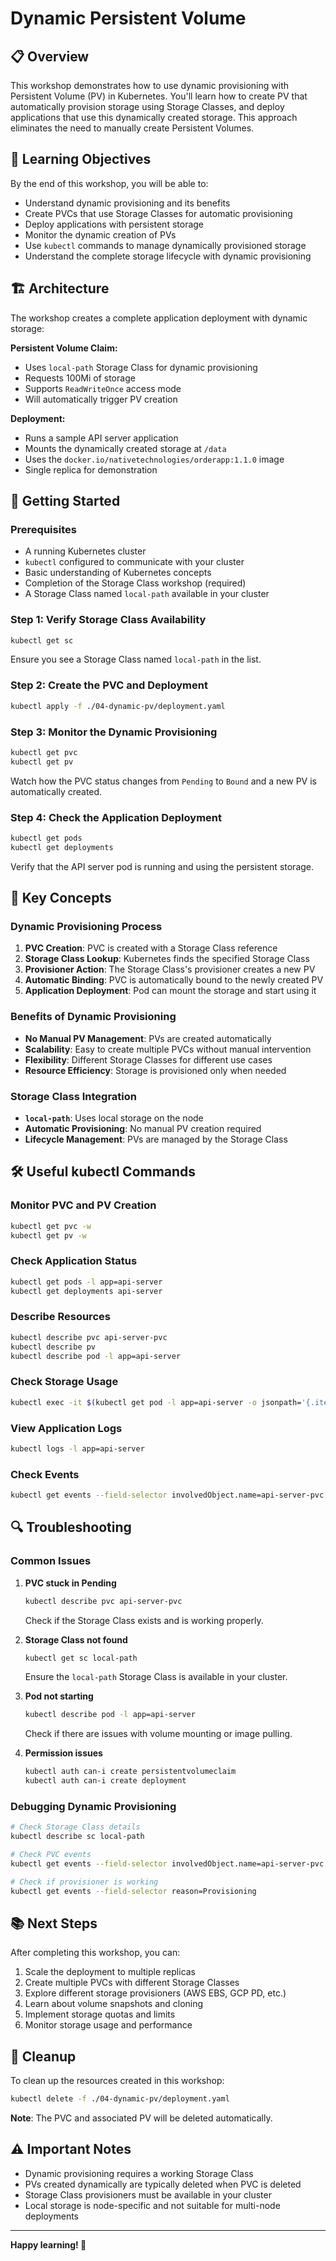 # Dynamic Persistent Volume

## 📋 Overview

This workshop demonstrates how to use dynamic provisioning with Persistent Volume (PV) in Kubernetes. You'll learn how to create PV that automatically provision storage using Storage Classes, and deploy applications that use this dynamically created storage. This approach eliminates the need to manually create Persistent Volumes.

## 🎯 Learning Objectives

By the end of this workshop, you will be able to:

- Understand dynamic provisioning and its benefits
- Create PVCs that use Storage Classes for automatic provisioning
- Deploy applications with persistent storage
- Monitor the dynamic creation of PVs
- Use `kubectl` commands to manage dynamically provisioned storage
- Understand the complete storage lifecycle with dynamic provisioning

## 🏗️ Architecture

The workshop creates a complete application deployment with dynamic storage:

**Persistent Volume Claim:**
- Uses `local-path` Storage Class for dynamic provisioning
- Requests 100Mi of storage
- Supports `ReadWriteOnce` access mode
- Will automatically trigger PV creation

**Deployment:**
- Runs a sample API server application
- Mounts the dynamically created storage at `/data`
- Uses the `docker.io/nativetechnologies/orderapp:1.1.0` image
- Single replica for demonstration

## 🚀 Getting Started

### Prerequisites

- A running Kubernetes cluster
- `kubectl` configured to communicate with your cluster
- Basic understanding of Kubernetes concepts
- Completion of the Storage Class workshop (required)
- A Storage Class named `local-path` available in your cluster

### Step 1: Verify Storage Class Availability

```bash
kubectl get sc
```

Ensure you see a Storage Class named `local-path` in the list.

### Step 2: Create the PVC and Deployment

```bash
kubectl apply -f ./04-dynamic-pv/deployment.yaml
```

### Step 3: Monitor the Dynamic Provisioning

```bash
kubectl get pvc
kubectl get pv
```

Watch how the PVC status changes from `Pending` to `Bound` and a new PV is automatically created.

### Step 4: Check the Application Deployment

```bash
kubectl get pods
kubectl get deployments
```

Verify that the API server pod is running and using the persistent storage.

## 🔧 Key Concepts

### Dynamic Provisioning Process

1. **PVC Creation**: PVC is created with a Storage Class reference
2. **Storage Class Lookup**: Kubernetes finds the specified Storage Class
3. **Provisioner Action**: The Storage Class's provisioner creates a new PV
4. **Automatic Binding**: PVC is automatically bound to the newly created PV
5. **Application Deployment**: Pod can mount the storage and start using it

### Benefits of Dynamic Provisioning

- **No Manual PV Management**: PVs are created automatically
- **Scalability**: Easy to create multiple PVCs without manual intervention
- **Flexibility**: Different Storage Classes for different use cases
- **Resource Efficiency**: Storage is provisioned only when needed

### Storage Class Integration

- **`local-path`**: Uses local storage on the node
- **Automatic Provisioning**: No manual PV creation required
- **Lifecycle Management**: PVs are managed by the Storage Class

## 🛠️ Useful kubectl Commands

### Monitor PVC and PV Creation
```bash
kubectl get pvc -w
kubectl get pv -w
```

### Check Application Status
```bash
kubectl get pods -l app=api-server
kubectl get deployments api-server
```

### Describe Resources
```bash
kubectl describe pvc api-server-pvc
kubectl describe pv
kubectl describe pod -l app=api-server
```

### Check Storage Usage
```bash
kubectl exec -it $(kubectl get pod -l app=api-server -o jsonpath='{.items[0].metadata.name}') -- df -h /data
```

### View Application Logs
```bash
kubectl logs -l app=api-server
```

### Check Events
```bash
kubectl get events --field-selector involvedObject.name=api-server-pvc
```

## 🔍 Troubleshooting

### Common Issues

1. **PVC stuck in Pending**
   ```bash
   kubectl describe pvc api-server-pvc
   ```
   Check if the Storage Class exists and is working properly.

2. **Storage Class not found**
   ```bash
   kubectl get sc local-path
   ```
   Ensure the `local-path` Storage Class is available in your cluster.

3. **Pod not starting**
   ```bash
   kubectl describe pod -l app=api-server
   ```
   Check if there are issues with volume mounting or image pulling.

4. **Permission issues**
   ```bash
   kubectl auth can-i create persistentvolumeclaim
   kubectl auth can-i create deployment
   ```

### Debugging Dynamic Provisioning

```bash
# Check Storage Class details
kubectl describe sc local-path

# Check PVC events
kubectl get events --field-selector involvedObject.name=api-server-pvc --sort-by='.lastTimestamp'

# Check if provisioner is working
kubectl get events --field-selector reason=Provisioning
```

## 📚 Next Steps

After completing this workshop, you can:

1. Scale the deployment to multiple replicas
2. Create multiple PVCs with different Storage Classes
3. Explore different storage provisioners (AWS EBS, GCP PD, etc.)
4. Learn about volume snapshots and cloning
5. Implement storage quotas and limits
6. Monitor storage usage and performance

## 🧹 Cleanup

To clean up the resources created in this workshop:

```bash
kubectl delete -f ./04-dynamic-pv/deployment.yaml
```

**Note**: The PVC and associated PV will be deleted automatically.

## ⚠️ Important Notes

- Dynamic provisioning requires a working Storage Class
- PVs created dynamically are typically deleted when PVC is deleted
- Storage Class provisioners must be available in your cluster
- Local storage is node-specific and not suitable for multi-node deployments

---

**Happy learning! 🚀** 